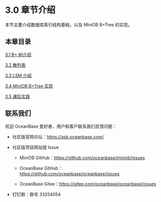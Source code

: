 # 3.0 章节介绍

本节主要介绍数据库索引结构基础，以及 MiniOB B+Tree 的实现。

## 本章目录

[3.1 B+ 树介绍](2.btree-introduction.md)

[3.2 散列表](3.hash-table.md)

[3.3 LSM 介绍](4.lsm-introduction.md)

[3.4 MiniOB B+Tree 实现](5.miniob-btree-introduction.md)

[3.5 课后实践](6.homework.md)

## 联系我们

欢迎 OceanBase 爱好者、用户和客户联系我们反馈问题：

- 社区版官网论坛：<https://ask.oceanbase.com/>

- 社区版项目网站提 Issue

  - MiniOB GitHub：<https://github.com/oceanbase/miniob/issues>

  - OceanBase GitHub：<https://github.com/oceanbase/oceanbase/issues>

  - OceanBase Gitee：<https://gitee.com/oceanbase/oceanbase/issues>

- 钉钉群：群号 33254054
